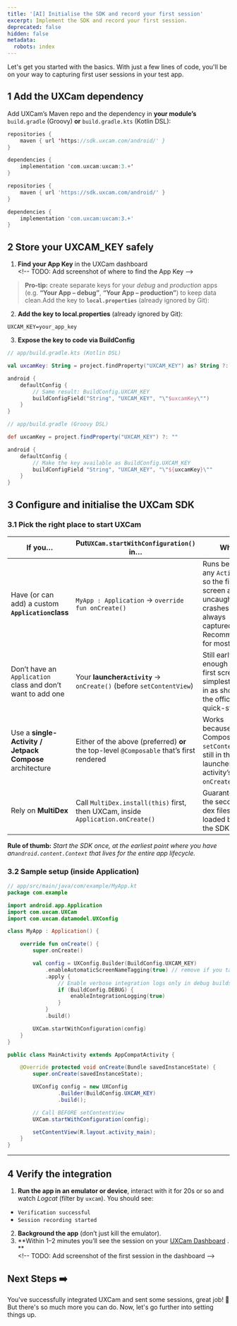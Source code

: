 ```yaml
---
title: '[AI] Initialise the SDK and record your first session'
excerpt: Implement the SDK and record your first session.
deprecated: false
hidden: false
metadata:
  robots: index
---
```

Let's get you started with the basics. With just a few lines of code, you'll be on your way to capturing first user sessions in your test app.

## 1  Add the UXCam dependency

Add UXCam’s Maven repo and the dependency in **your module’s** `build.gradle` (Groovy) **or** `build.gradle.kts` (Kotlin DSL):

```kotlin build.gradle.kts (Kotlin DSL)
repositories {
    maven { url 'https://sdk.uxcam.com/android/' }
}

dependencies {
    implementation 'com.uxcam:uxcam:3.+'
}
```
```groovy build.gradle (Groovy)
repositories {
    maven { url 'https://sdk.uxcam.com/android/' }
}

dependencies {
    implementation 'com.uxcam:uxcam:3.+'
}
```

## 2  Store your **UXCAM\_KEY** safely

1. **Find your App Key** in the UXCam dashboard\
   \<!-- TODO: Add screenshot of where to find the App Key -->

> **Pro-tip:** create separate keys for your *debug* and *production* apps (e.g. **“Your App – debug”**, **“Your App – production”**) to keep data clean.Add the key to **`local.properties`** (already ignored by Git):

2. **Add the key to local.properties** (already ignored by Git):

```Text local.properties
UXCAM_KEY=your_app_key
```

3. **Expose the key to code via BuildConfig**

```kotlin app/build.gradle.kts (Kotlin DSL)
// app/build.gradle.kts (Kotlin DSL)

val uxcamKey: String = project.findProperty("UXCAM_KEY") as? String ?: ""

android {
    defaultConfig {
        // Same result: BuildConfig.UXCAM_KEY
        buildConfigField("String", "UXCAM_KEY", "\"$uxcamKey\"")
    }
}
```
```groovy app/build.gradle (Groovy)
// app/build.gradle (Groovy DSL)

def uxcamKey = project.findProperty("UXCAM_KEY") ?: ""

android {
    defaultConfig {
        // Make the key available as BuildConfig.UXCAM_KEY
        buildConfigField "String", "UXCAM_KEY", "\"${uxcamKey}\""
    }
}
```

## 3 Configure and initialise the UXCam SDK

### 3.1 Pick the right place to start UXCam

| **If you…**                                                 | **Put`UXCam.startWithConfiguration()` in…**                                              | **Why**                                                                                                              |
| ----------------------------------------------------------- | ---------------------------------------------------------------------------------------- | -------------------------------------------------------------------------------------------------------------------- |
| Have (or can add) a custom **`Application`class**           | `MyApp : Application` → `override fun onCreate()`                                        | Runs before any `Activity`, so the first screen and uncaught crashes are always captured. Recommended for most apps. |
| Don’t have an `Application` class and don’t want to add one | Your **launcher`Activity`** → `onCreate()` (before `setContentView`)                     | Still early enough for the first screen; simplest drop-in as shown in the official quick-start.                      |
| Use a **single-Activity / Jetpack Compose** architecture    | Either of the above (preferred) **or** the top-level `@Composable` that’s first rendered | Works because Compose’s `setContent` is still in the launcher activity’s `onCreate()`.                               |
| Rely on **MultiDex**                                        | Call `MultiDex.install(this)` first, then UXCam, inside `Application.onCreate()`         | Guarantees the secondary dex files are loaded before the SDK.                                                        |

**Rule of thumb:** *Start the SDK once, at the earliest point where you have an`android.content.Context` that lives for the entire app lifecycle.*

### 3.2 Sample  setup (inside Application)

```kotlin
// app/src/main/java/com/example/MyApp.kt
package com.example

import android.app.Application
import com.uxcam.UXCam
import com.uxcam.datamodel.UXConfig

class MyApp : Application() {

    override fun onCreate() {
        super.onCreate()

        val config = UXConfig.Builder(BuildConfig.UXCAM_KEY)
            .enableAutomaticScreenNameTagging(true) // remove if you tag screens manually
            .apply {
                // Enable verbose integration logs only in debug builds
                if (BuildConfig.DEBUG) {
                    enableIntegrationLogging(true)
                }
            }
            .build()

        UXCam.startWithConfiguration(config)
    }
}

```
```java Java fallback
public class MainActivity extends AppCompatActivity {

    @Override protected void onCreate(Bundle savedInstanceState) {
        super.onCreate(savedInstanceState);

        UXConfig config = new UXConfig
                .Builder(BuildConfig.UXCAM_KEY)
                .build();

        // Call BEFORE setContentView
        UXCam.startWithConfiguration(config);

        setContentView(R.layout.activity_main);
    }
}

```

***

## 4  Verify the integration

1. **Run the app in an emulator or device**, interact with it for 20s or so and watch *Logcat* (filter by `uxcam`). You should see:

* `Verification successful`
* `Session recording started`

2. **Background the app** (don’t just kill the emulator).
3. \*\*Within 1–2 minutes you’ll see the session on your [UXCam Dashboard](\[https://app.uxcam.com]\(https://app.uxcam.com\)) . \*\*\
   \<!-- TODO: Add screenshot of the first session in the dashboard -->

## Next Steps ➡️

You've successfully integrated UXCam and sent some sessions, great job! 🎉  But there's so much more you can do. Now, let's go further into setting things up.